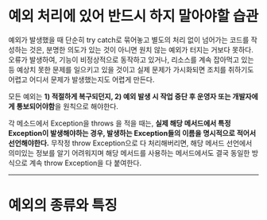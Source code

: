 # 예외 처리에 있어 반드시 하지 말아야할 습관 

예외가 발생했을 때 단순히 try catch로 묶어놓고 별도의 처리 없이 넘어가는 코드를 작성하는 것은, 분명한 의도가 있는 것이 아니면 원치 않는 예외가 터지는 거보다 못하다.
오류가 발생하여, 기능이 비정상적으로 동작하고 있거나, 리소스를 계속 잡아먹고 있는 등 예상치 못한 문제를 일으키고 있을 것이고 실제 문제가 가시화되면 조치를 취하기도 어렵고 
어디서 문제가 발생했는지도 어렵게 만든다. 

모든 예외는 **1) 적절하게 복구되던지, 2) 예외 발생 시 작업 중단 후 운영자 또는 개발자에게 통보되어야함**을 원칙으로 해야한다.

각 메소드에서 Exception을 throws 을 적을 때는, **실제 해당 메서드에서 특정 Exception이 발생해야하는 경우, 발생하는 Exception들의 이름을 명시적으로 적어서 선언해야한다.**
무작정 throw Exception으로 다 처리해버리면, 해당 메서드 선언에서 의미있는 정보를 알기 어려워지며 해당 메서드를 사용하는 메서드에서도 결국 동일한 방식으로 계속 throw Exception을 다 붙여한다.

---
# 예외의 종류와 특징
